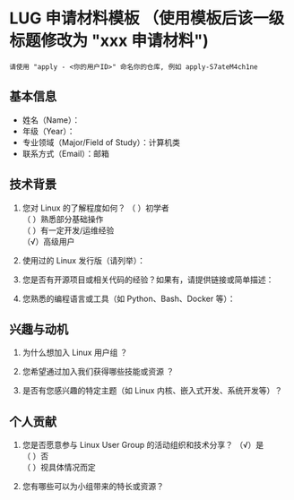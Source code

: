 # LUG 申请材料模板 （使用模板后该一级标题修改为 "xxx 申请材料")
    
    请使用 "apply - <你的用户ID>" 命名你的仓库, 例如 apply-S7ateM4ch1ne

## 基本信息
- 姓名（Name）：
- 年级（Year）：
- 专业领域（Major/Field of Study）：计算机类
- 联系方式（Email）：邮箱

## 技术背景

1.	您对 Linux 的了解程度如何？
（ ）初学者 <br/>
（ ）熟悉部分基础操作 <br/>
（ ）有一定开发/运维经验 <br/>
（√）高级用户 <br/>

2.	使用过的 Linux 发行版（请列举）：

3.	您是否有开源项目或相关代码的经验？如果有，请提供链接或简单描述：

4.	您熟悉的编程语言或工具（如 Python、Bash、Docker 等）：


## 兴趣与动机

1.	为什么想加入 Linux 用户组 ？

2.	您希望通过加入我们获得哪些技能或资源 ？

3.	是否有您感兴趣的特定主题（如 Linux 内核、嵌入式开发、系统开发等）？


## 个人贡献

1.	您是否愿意参与 Linux User Group 的活动组织和技术分享？
（√）是 <br/>
（ ）否 <br/>
（ ）视具体情况而定 <br/>

2.	您有哪些可以为小组带来的特长或资源？

